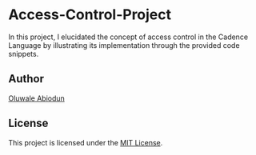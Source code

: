 # Access-Control-Project
In this project, I elucidated the concept of access control in the Cadence Language by illustrating its implementation through the provided code snippets.

## Author

[Oluwale Abiodun](https://github.com/Abbey46)

## License

This project is licensed under the [MIT License](LICENSE).
